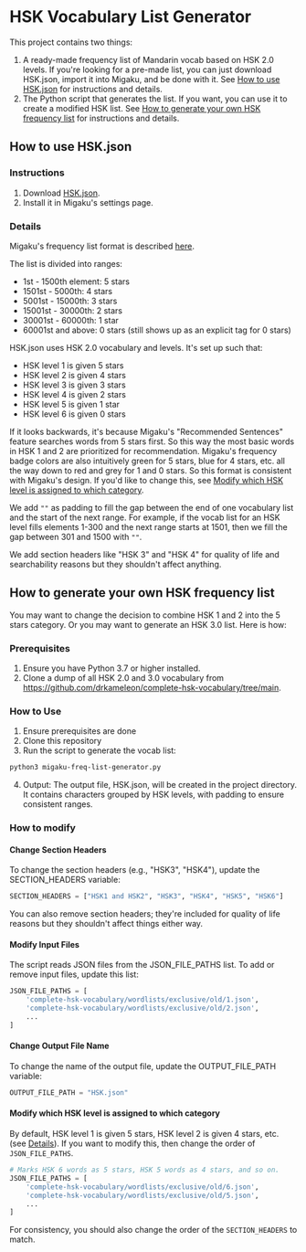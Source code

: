 # HSK Vocabulary List Generator

This project contains two things:
1. A ready-made frequency list of Mandarin vocab based on HSK 2.0 levels. If you're looking for a pre-made list, you can just download HSK.json, import it into Migaku, and be done with it. See [How to use HSK.json](#how-to-use-hskjson) for instructions and details.
2. The Python script that generates the list. If you want, you can use it to create a modified HSK list. See [How to generate your own HSK frequency list](#how-to-generate-your-own-hsk-frequency-list) for instructions and details.

## How to use HSK.json

### Instructions

1. Download [HSK.json](https://github.com/JustinMi/migaku-mandarin-hsk-frequency-list/blob/main/HSK.json).
2. Install it in Migaku's settings page.

### Details

Migaku's frequency list format is described [here](https://legacy.migaku.io/tools-guides/migaku-dictionary/manual/#frequency-list-format).

The list is divided into ranges:
- 1st - 1500th element: 5 stars
- 1501st - 5000th: 4 stars
- 5001st - 15000th: 3 stars
- 15001st - 30000th: 2 stars
- 30001st - 60000th: 1 star
- 60001st and above: 0 stars (still shows up as an explicit tag for 0 stars)

HSK.json uses HSK 2.0 vocabulary and levels. It's set up such that:
- HSK level 1 is given 5 stars
- HSK level 2 is given 4 stars
- HSK level 3 is given 3 stars
- HSK level 4 is given 2 stars
- HSK level 5 is given 1 star
- HSK level 6 is given 0 stars

If it looks backwards, it's because Migaku's "Recommended Sentences" feature searches words from 5 stars first.
So this way the most basic words in HSK 1 and 2 are prioritized for recommendation.
Migaku's frequency badge colors are also intuitively green for 5 stars, blue for 4 stars, etc. all the way down to red and grey for 1 and 0 stars. So this format is consistent with Migaku's design.
If you'd like to change this, see [Modify which HSK level is assigned to which category](#modify-which-hsk-level-is-assigned-to-which-category).

We add `""` as padding to fill the gap between the end of one vocabulary list and the start of the next range.
For example, if the vocab list for an HSK level fills elements 1-300 and the next range starts at 1501, then we fill the gap between 301 and 1500 with `""`.

We add section headers like "HSK 3" and "HSK 4" for quality of life and searchability reasons but they shouldn't affect anything.

## How to generate your own HSK frequency list

You may want to change the decision to combine HSK 1 and 2 into the 5 stars category.
Or you may want to generate an HSK 3.0 list. Here is how:

### Prerequisites

1. Ensure you have Python 3.7 or higher installed.
2. Clone a dump of all HSK 2.0 and 3.0 vocabulary from https://github.com/drkameleon/complete-hsk-vocabulary/tree/main.

### How to Use

1. Ensure prerequisites are done
2. Clone this repository
3. Run the script to generate the vocab list: 
```bash
python3 migaku-freq-list-generator.py
```
4. Output: The output file, HSK.json, will be created in the project directory. It contains characters grouped by HSK levels, with padding to ensure consistent ranges.

### How to modify

#### Change Section Headers
To change the section headers (e.g., "HSK3", "HSK4"), update the SECTION_HEADERS variable:

```python
SECTION_HEADERS = ["HSK1 and HSK2", "HSK3", "HSK4", "HSK5", "HSK6"]
```

You can also remove section headers; they're included for quality of life reasons but they shouldn't affect things either way.

#### Modify Input Files
The script reads JSON files from the JSON_FILE_PATHS list.
To add or remove input files, update this list:

```python
JSON_FILE_PATHS = [
    'complete-hsk-vocabulary/wordlists/exclusive/old/1.json',
    'complete-hsk-vocabulary/wordlists/exclusive/old/2.json',
    ...
]
```

#### Change Output File Name
To change the name of the output file, update the OUTPUT_FILE_PATH variable:

```python
OUTPUT_FILE_PATH = "HSK.json"
```

#### Modify which HSK level is assigned to which category
By default, HSK level 1 is given 5 stars, HSK level 2 is given 4 stars, etc. (see [Details](#details)).
If you want to modify this, then change the order of `JSON_FILE_PATHS`.

```python
# Marks HSK 6 words as 5 stars, HSK 5 words as 4 stars, and so on.
JSON_FILE_PATHS = [
    'complete-hsk-vocabulary/wordlists/exclusive/old/6.json',
    'complete-hsk-vocabulary/wordlists/exclusive/old/5.json',
    ...
]
```

For consistency, you should also change the order of the `SECTION_HEADERS` to match.
